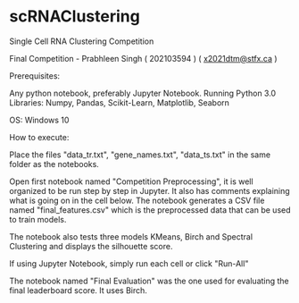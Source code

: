 # scRNAClustering
Single Cell RNA Clustering Competition


Final Competition - Prabhleen Singh ( 202103594 ) ( x2021dtm@stfx.ca )

Prerequisites:

Any python notebook, preferably Jupyter Notebook. Running Python 3.0
Libraries: Numpy, Pandas, Scikit-Learn, Matplotlib, Seaborn

OS: Windows 10

How to execute:

Place the files "data_tr.txt", "gene_names.txt", "data_ts.txt" in the same folder as the notebooks.

Open first notebook named "Competition Preprocessing", it is well organized to be run step by step in Jupyter. It also has comments explaining what is going on in the cell below.
The notebook generates a CSV file named "final_features.csv" which is the preprocessed data that can be used to train models.

The notebook also tests three models KMeans, Birch and Spectral Clustering and displays the silhouette score.

If using Jupyter Notebook, simply run each cell or click "Run-All"

The notebook named "Final Evaluation" was the one used for evaluating the final leaderboard score. It uses Birch.
